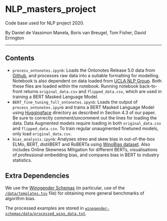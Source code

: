 # NLP_masters_project
Code base used for NLP project 2020.

By Daniel de Vassimon Manela, Boris van Breugel, Tom Fisher, David Errington

---
## Contents
* `process_ontonotes.ipynb`: Loads the Ontonotes Release 5.0 data from [Github](https://github.com/yuchenlin/OntoNotes-5.0-NER-BIO.git), and processes
raw data into a suitable formatting for modelling. Notebook is also dependent on data loaded from [UCLA NLP Group](https://github.com/uclanlp/gn_glove.git). Both these files are loaded within the notebook. Running notebook back-to-front returns `original_data.csv` and `flipped_data.csv`, which are used in training a BERT Masked Language Model.
* `BERT_fine_tuning_full_ontonotes.ipynb`: Loads the output of `process_ontonotes.ipynb` and trains a BERT Masked Language Model using [Huggingface](https://github.com/huggingface/transformers) directory as described in Section 4.3 of our paper. Be sure to correctly comment/uncomment out the lines for loading the data. Data Augmented models require loading in both `original_data.csv` and `flipped_data.csv`. To train regular unaugmented finetuned models, only load `original_data.csv`.
* `bias_analysis.ipynb`: Analyses streo and skew bias in out-of-the-box ELMo, BERT, distilBERT and RoBERTa using [WinoBias dataset](https://arxiv.org/pdf/1904.03310.pdf). Also includes Online Skewness Mitigation for different BERTs, visualisations of professional embedding bias, and compares bias in BERT to industry statistics.


## Extra Dependencies
We use the [Winogender Schemas](https://github.com/rudinger/winogender-schemas) (in particular, use of the [`/data/templates.tsv`](./winogender-schemas/data/templates.tsv') file) for obtaining more general benchmarks of algorithm bias.

The processed examples are stored in [`winogender-schemas/data/processed_wino_data.txt`](winogender-schemas/data/processed_wino_data.txt).

